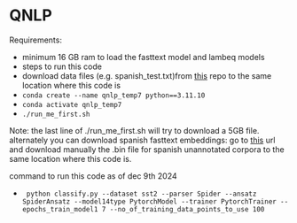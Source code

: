 # QNLP
Requirements:
- minimum 16 GB ram to load the fasttext model and lambeq models
- steps to run this code
- download data files  (e.g. spanish_test.txt)from [this](https://github.com/bkeej/usp_qnlp/tree/main/qnlp-data)  repo to the same location where this code is
- `conda create --name qnlp_temp7 python==3.11.10`
- `conda activate qnlp_temp7` 
- `./run_me_first.sh`

Note: the last line of ./run_me_first.sh will try to download a 5GB file. alternately you can download spanish fasttext embeddings: go to [this](https://github.com/dccuchile/spanish-word-embeddings?tab=readme-ov-file#fasttext-embeddings-from-suc) url and download manually the .bin file for spanish unannotated corpora to the same location where this code is.

command to run this code as of dec 9th 2024

- ` python classify.py --dataset sst2 --parser Spider --ansatz SpiderAnsatz --model14type PytorchModel --trainer PytorchTrainer --epochs_train_model1 7 --no_of_training_data_points_to_use 100`

